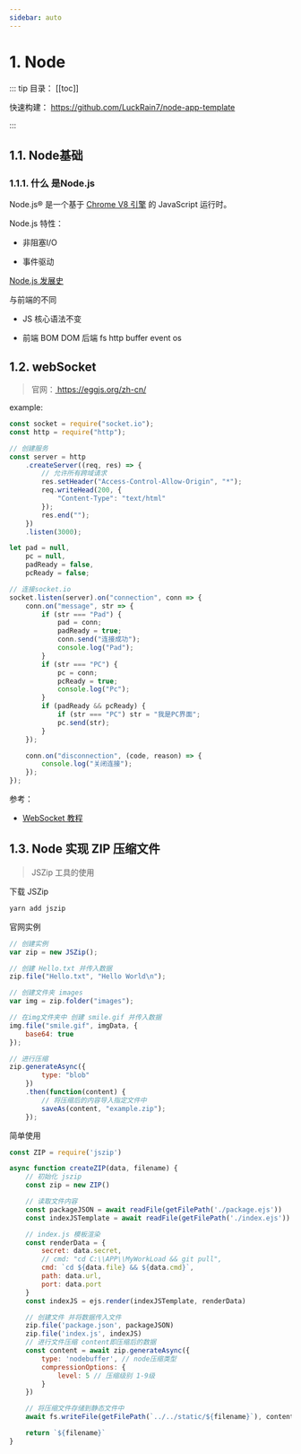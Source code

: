 ```yaml
---
sidebar: auto
---
```


# 1. Node

::: tip 目录：
[[toc]]

快速构建： [https://github.com/LuckRain7/node-app-template ](https://github.com/LuckRain7/node-app-template)

:::

## 1.1. Node基础

### 1.1.1. 什么 是Node.js

 Node.js® 是一个基于 [Chrome V8 引擎](https://v8.dev/) 的 JavaScript 运行时。 

 Node.js 特性：

* 非阻塞I/O

* 事件驱动

[Node.js 发展史]( https://www.jianshu.com/p/4e45641123dc )

与前端的不同

* JS 核心语法不变

* 前端 BOM DOM  后端 fs http buffer event  os

## 1.2. webSocket

> 官网：[ https://eggjs.org/zh-cn/ ](https://eggjs.org/zh-cn/)

example:

```js
const socket = require("socket.io");
const http = require("http");

// 创建服务
const server = http
    .createServer((req, res) => {
        // 允许所有跨域请求
        res.setHeader("Access-Control-Allow-Origin", "*");
        req.writeHead(200, {
            "Content-Type": "text/html"
        });
        res.end("");
    })
    .listen(3000);

let pad = null,
    pc = null,
    padReady = false,
    pcReady = false;

// 连接socket.io
socket.listen(server).on("connection", conn => {
    conn.on("message", str => {
        if (str === "Pad") {
            pad = conn;
            padReady = true;
            conn.send("连接成功");
            console.log("Pad");
        }
        if (str === "PC") {
            pc = conn;
            pcReady = true;
            console.log("Pc");
        }
        if (padReady && pcReady) {
            if (str === "PC") str = "我是PC界面";
            pc.send(str);
        }
    });

    conn.on("disconnection", (code, reason) => {
        console.log("关闭连接");
    });
});
```

参考：

* [WebSocket 教程](https://www.ruanyifeng.com/blog/2017/05/websocket.html)

## 1.3. Node 实现 ZIP 压缩文件

> JSZip 工具的使用

下载  JSZip

```bash
yarn add jszip
```

官网实例

```js
// 创建实例
var zip = new JSZip();

// 创建 Hello.txt 并传入数据
zip.file("Hello.txt", "Hello World\n");

// 创建文件夹 images
var img = zip.folder("images");

// 在img文件夹中 创建 smile.gif 并传入数据
img.file("smile.gif", imgData, {
    base64: true
});

// 进行压缩
zip.generateAsync({
        type: "blob"
    })
    .then(function(content) {
        // 将压缩后的内容导入指定文件中
        saveAs(content, "example.zip");
    });
```

简单使用

```js
const ZIP = require('jszip')

async function createZIP(data, filename) {
    // 初始化 jszip
    const zip = new ZIP()

    // 读取文件内容
    const packageJSON = await readFile(getFilePath('./package.ejs'))
    const indexJSTemplate = await readFile(getFilePath('./index.ejs'))

    // index.js 模板渲染
    const renderData = {
        secret: data.secret,
        // cmd: "cd C:\\APP\\MyWorkLoad && git pull",
        cmd: `cd ${data.file} && ${data.cmd}`,
        path: data.url,
        port: data.port
    }
    const indexJS = ejs.render(indexJSTemplate, renderData)

    // 创建文件 并将数据传入文件
    zip.file('package.json', packageJSON)
    zip.file('index.js', indexJS)
    // 进行文件压缩 content即压缩后的数据
    const content = await zip.generateAsync({
        type: 'nodebuffer', // node压缩类型
        compressionOptions: {
            level: 5 // 压缩级别 1-9级
        }
    })

    // 将压缩文件存储到静态文件中
    await fs.writeFile(getFilePath(`../../static/${filename}`), content)

    return `${filename}`
}
```

